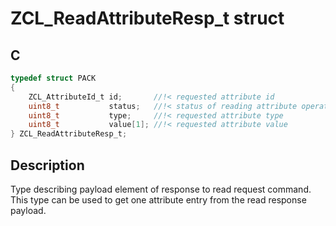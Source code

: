 # ZCL_ReadAttributeResp_t struct

## C

```c
typedef struct PACK
{
    ZCL_AttributeId_t id;       //!< requested attribute id
    uint8_t           status;   //!< status of reading attribute operation
    uint8_t           type;     //!< requested attribute type
    uint8_t           value[1]; //!< requested attribute value
} ZCL_ReadAttributeResp_t;

```

## Description

Type describing payload element of response to read request command.
This type can be used to get one attribute entry from the read response payload.

